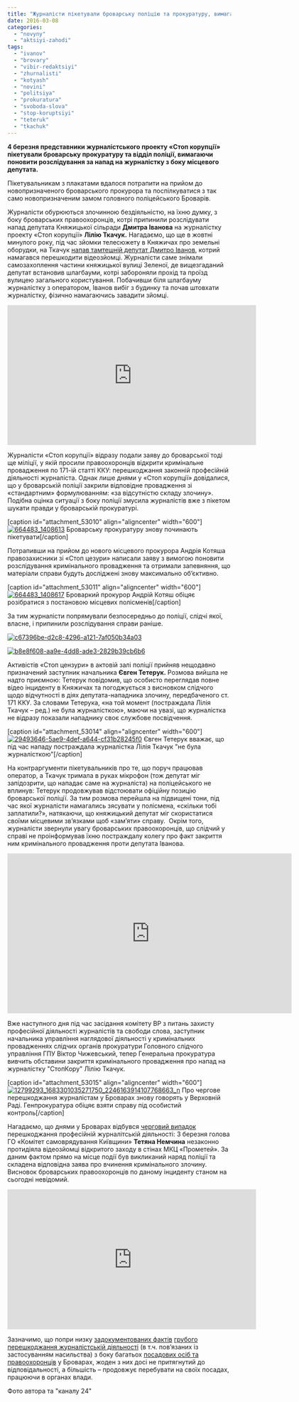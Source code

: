 ```yaml
---
title: "Журналісти пікетували броварську поліцію та прокуратуру, вимагаючи покарати депутата"
date: 2016-03-08
categories: 
  - "novyny"
  - "aktsiyi-zahodi"
tags: 
  - "ivanov"
  - "brovary"
  - "vibir-redaktsiyi"
  - "zhurnalisti"
  - "kotyash"
  - "novini"
  - "politsiya"
  - "prokuratura"
  - "svoboda-slova"
  - "stop-koruptsiyi"
  - "teteruk"
  - "tkachuk"
---
```


**4 березня представники журналістського проекту «Стоп корупції» пікетували броварську прокуратуру та відділ поліції, вимагаючи поновити розслідування за напад на журналістку з боку місцевого депутата.**

Пікетувальникам з плакатами вдалося потрапити на прийом до новопризначеного броварського прокурора та поспілкуватися з так само новопризначеним замом головного поліцейського Броварів.

Журналісти обурюються злочинною бездіяльністю, на їхню думку, з боку броварських правоохоронців, котрі припинили розслідувати напад депутата Княжицької сільради **Дмитра Іванова** на журналістку проекту «Стоп корупції» **Лілію Ткачук.** Нагадаємо, що ще в жовтні минулого року, під час зйомки телесюжету в Княжичах про земельні оборудки, на Ткачук [напав тамтешній депутат Дмитро Іванов](http://www.telekritika.ua/profesija/2015-10-07/111989), котрий намагався перешкодити відеозйомці. Журналісти саме знімали самозахоплення частини княжицької вулиці Зеленої, де вищезгаданий депутат встановив шлагбауми, котрі забороняли прохід та проїзд вулицею загального користування. Побачивши біля шлагбауму журналістку з оператором, Іванов вибіг з будинку та почав штовхати журналістку, фізично намагаючись завадити зйомці.

<iframe src="https://www.youtube.com/embed/5PNCyGZCtLo" width="560" height="315" frameborder="0" allowfullscreen="allowfullscreen"></iframe>

Журналісти «Стоп корупції» відразу подали заяву до броварської тоді ще міліції, у якій просили правоохоронців відкрити кримінальне провадження по 171-ій статті ККУ: перешкоджання законній професійній діяльності журналіста. Однак лише днями у «Стоп корупції» довідалися, що у броварській поліції закрили відповідне провадження зі «стандартним» формулюванням: «за відсутністю складу злочину». Подібна оцінка ситуації з боку поліції змусила журналістів вже з пікетом шукати правди у броварській прокуратурі.

\[caption id="attachment\_53010" align="aligncenter" width="600"\][![664483_1408613](https://mpz.brovary.org/wp-content/uploads/2016/03/664483_1408613.jpg)](https://mpz.brovary.org/wp-content/uploads/2016/03/664483_1408613.jpg) Броварську прокуратуру знову починають пікетувати\[/caption\]

Потрапивши на прийом до нового місцевого прокурора Андрія Котяша правозахисники зі «Стоп цезури» написали заяву з вимогою поновити розслідування кримінального провадження та отримали запевняння, що матеріали справи будуть досліджені знову максимально об’єктивно.

\[caption id="attachment\_53011" align="aligncenter" width="600"\][![664483_1408617](https://mpz.brovary.org/wp-content/uploads/2016/03/664483_1408617.jpg)](https://mpz.brovary.org/wp-content/uploads/2016/03/664483_1408617.jpg) Броваркий прокурор Андрій Котяш обіцяє розібратися з постановою місцевих полісменів\[/caption\]

За тим журналісти попрямували безпосередньо до поліції, слідчі якої, власне, і припинили розслідування справи раніше.

[![c67396be-d2c8-4296-a121-7af050b34a03](https://mpz.brovary.org/wp-content/uploads/2016/03/c67396be-d2c8-4296-a121-7af050b34a03.jpg)](https://mpz.brovary.org/wp-content/uploads/2016/03/c67396be-d2c8-4296-a121-7af050b34a03.jpg)

[![b8e8f608-aa9e-4dd8-ade3-2829b39cb6b6](https://mpz.brovary.org/wp-content/uploads/2016/03/b8e8f608-aa9e-4dd8-ade3-2829b39cb6b6.jpg)](https://mpz.brovary.org/wp-content/uploads/2016/03/b8e8f608-aa9e-4dd8-ade3-2829b39cb6b6.jpg)

Активістів «Стоп цензури» в актовій залі поліції прийняв нещодавно призначений заступник начальника **Євген Тетерук.** Розмова вийшла не надто приємною: Тетерук повідомив, що особисто переглядав повне відео інциденту в Княжичах та погоджується з висновком слідчого щодо відчутності в діях депутата-нападника злочину, передбаченого ст. 171 ККУ. За словами Тетерука, «на той момент (постраждала Лілія Ткачук – ред.) не була журналісткою», маючи на увазі, що журналістка не відразу показали нападнику своє службове посвідчення.

\[caption id="attachment\_53014" align="aligncenter" width="600"\][![29493646-5ae9-4def-a644-cf31b28245f0](https://mpz.brovary.org/wp-content/uploads/2016/03/29493646-5ae9-4def-a644-cf31b28245f0.jpg)](https://mpz.brovary.org/wp-content/uploads/2016/03/29493646-5ae9-4def-a644-cf31b28245f0.jpg) Євген Тетерук вважає, що під час нападу постраждала журналістка Лілія Ткачук "не була журналісткою"\[/caption\]

На контраргументи пікетувальників про те, що поруч працював оператор, а Ткачук тримала в руках мікрофон (тож депутат міг запідозрити, що нападає саме на журналіста) на поліцейського не вплинув: Тетерук продовжував відстоювати офіційну позицію броварської поліції. За тим розмова перейшла на підвищені тони, під час якої журналісти намагались зясувати у полісмена, «скільки тобі заплатили?», натякаючи, що княжицький депутат міг скористатися своїми місцевими зв’язками щоб «зам’яти» справу.  Окрім того, журналісти звернули увагу броварських правоохоронців, що слідчий у справі не проінформував їхню постраждалу колегу про факт закриття ним кримінального провадження проти депутата Іванова.

<iframe src="http://24tv.ua/jsp/nodecorate/jwpvideo.html?videoUrl=2016/03/664568&amp;imgUrl=_main.mp4.jpeg&amp;h=360&amp;w=640" width="640" height="360" frameborder="0" scrolling="no"></iframe>

Вже наступного дня під час засідання комітету ВР з питань захисту професійної діяльності журналістів та свободи слова, заступник начальника управління наглядової діяльності у кримінальних провадженнях слідчих органів прокуратури Головного слідчого управління ГПУ Віктор Чижевський, тепер Генеральна прокуратура вивчить обставини закриття кримінального провадження про напад на журналістку "СтопКору" Лілію Ткачук.

\[caption id="attachment\_53015" align="aligncenter" width="600"\][![12799293_1683301035271750_2246163914107768663_n](https://mpz.brovary.org/wp-content/uploads/2016/03/12799293_1683301035271750_2246163914107768663_n.jpg)](https://mpz.brovary.org/wp-content/uploads/2016/03/12799293_1683301035271750_2246163914107768663_n.jpg) Про чергове перешкоджання журналістам у Броварах знову говорять у Верховній Раді. Генпрокуратура обіцяє взяти справу під особистий контроль\[/caption\]

Нагадаємо, що днями у Броварах відбувся [черговий випадок](https://mpz.brovary.org/pensionery-ta-komunisty-vyslovyly-pidtrymku-vynogradovij-i-kuznyetsovu-na-z-yizdi-u-prometeyi-video/) перешкоджання професійній журналітській діяльності: 3 березня голова ГО «Комітет самоврядування Київщини» **Тетяна Немчина** незаконно протидіяла відеозйомці відкритого заходу в стінах МКЦ «Прометей». За даним фактом прямо на місце події був викликаний наряд поліції та складена відповідна заява про вчинення кримінального злочину. Висновок броварських правоохоронців по даному інциденту станом на сьогодні невідомий.

<iframe src="https://www.youtube.com/embed/EpMSK5Fe1Rk" width="560" height="315" frameborder="0" allowfullscreen="allowfullscreen"></iframe>

Зазначимо, що попри низку [задокументованих фактів](https://mpz.brovary.org/pratsivniki-vikonkomu-ne-zmogli-pereshkoditi-potrapiti-zhurnalistam-na-sesiyu-video/) [грубого перешкоджання журналістській діяльності](https://www.youtube.com/watch?v=wT7SeNc1I4k) (в т.ч. пов’язаних із застосуванням насильства) з боку багатьох [посадових осіб та правоохоронців](https://www.youtube.com/watch?v=-p7IRNU_Ne4) у Броварах, жоден з них досі не притягнутий до відповідальності, а більшість – продовжує перебувати на своїх посадах, працюючи в органах влади.

Фото автора та "каналу 24"
